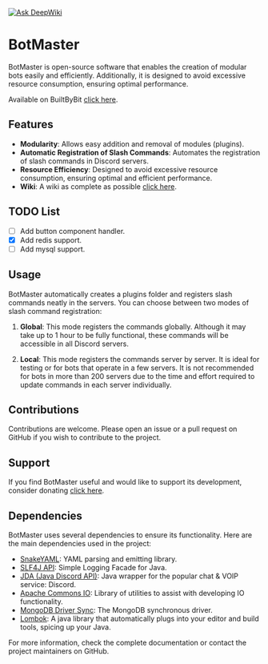 [![Ask DeepWiki](https://deepwiki.com/badge.svg)](https://deepwiki.com/iFran2019/BotMaster)

# BotMaster

BotMaster is open-source software that enables the creation of modular bots easily and efficiently. Additionally, it is designed to avoid excessive resource consumption, ensuring optimal performance.

Available on BuiltByBit [click here](https://builtbybit.com/resources/botmaster.58368).

## Features

- **Modularity**: Allows easy addition and removal of modules (plugins).
- **Automatic Registration of Slash Commands**: Automates the registration of slash commands in Discord servers.
- **Resource Efficiency**: Designed to avoid excessive resource consumption, ensuring optimal and efficient performance.
- **Wiki**: A wiki as complete as possible [click here](https://github.com/iFran2019/BotMaster/wiki).

## TODO List

- [ ] Add button component handler.
- [X] Add redis support.
- [ ] Add mysql support.

## Usage

BotMaster automatically creates a plugins folder and registers slash commands neatly in the servers. You can choose between two modes of slash command registration:

1. **Global**: This mode registers the commands globally. Although it may take up to 1 hour to be fully functional, these commands will be accessible in all Discord servers.

2. **Local**: This mode registers the commands server by server. It is ideal for testing or for bots that operate in a few servers. It is not recommended for bots in more than 200 servers due to the time and effort required to update commands in each server individually.

## Contributions

Contributions are welcome. Please open an issue or a pull request on GitHub if you wish to contribute to the project.

## Support

If you find BotMaster useful and would like to support its development, consider donating [click here](https://buymeacoffee.com/ifran2019).

## Dependencies

BotMaster uses several dependencies to ensure its functionality. Here are the main dependencies used in the project:

- [SnakeYAML](https://mvnrepository.com/artifact/org.yaml/snakeyaml/2.0): YAML parsing and emitting library.
- [SLF4J API](https://mvnrepository.com/artifact/org.slf4j/slf4j-api/1.7.32): Simple Logging Facade for Java.
- [JDA (Java Discord API)](https://mvnrepository.com/artifact/net.dv8tion/JDA/5.0.0-beta.24): Java wrapper for the popular chat & VOIP service: Discord.
- [Apache Commons IO](https://mvnrepository.com/artifact/commons-io/commons-io/2.11.0): Library of utilities to assist with developing IO functionality.
- [MongoDB Driver Sync](https://mvnrepository.com/artifact/org.mongodb/mongodb-driver-sync/4.8.2): The MongoDB synchronous driver.
- [Lombok](https://mvnrepository.com/artifact/org.projectlombok/lombok/1.18.32): A java library that automatically plugs into your editor and build tools, spicing up your Java.

For more information, check the complete documentation or contact the project maintainers on GitHub.